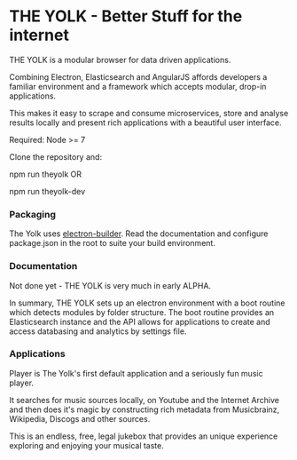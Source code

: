 # THE YOLK - Better Stuff for the internet

THE YOLK is a modular browser for data driven applications.

Combining Electron, Elasticsearch and AngularJS affords developers a familiar environment and a framework which accepts modular, drop-in applications. 

This makes it easy to scrape and consume microservices, store and analyse results locally and present rich applications with a beautiful user interface.

Required: Node >= 7

Clone the repository and:

npm run theyolk OR

npm run theyolk-dev

### Packaging

The Yolk uses [electron-builder](https://github.com/electron-userland/electron-builder). Read the documentation and configure package.json in the root to suite your build environment. 

### Documentation

Not done yet - THE YOLK is very much in early ALPHA.

In summary, THE YOLK sets up an electron environment with a boot routine which detects modules by folder structure. The boot routine provides an Elasticsearch instance and the API allows for applications to create and access databasing and analytics by settings file.

### Applications

Player is The Yolk's first default application and a seriously fun music player.

It searches for music sources locally, on Youtube and the Internet Archive and then does it's magic by constructing rich metadata from Musicbrainz, Wikipedia, Discogs and other sources.

This is an endless, free, legal jukebox that provides an unique experience exploring and enjoying your musical taste.
